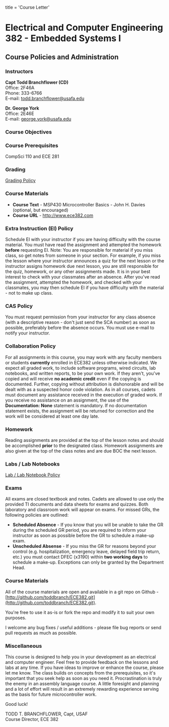 title = 'Course Letter'

# Electrical and Computer Engineering 382 - Embedded Systems I

## Course Policies and Administration

### Instructors

**Capt Todd Branchflower (CD)**  
Office: 2F46A  
Phone: 333-6766  
E-mail: todd.branchflower@usafa.edu  

**Dr. George York**  
Office: 2E46E  
E-mail: george.york@usafa.edu  

### Course Objectives

### Course Prerequisites

CompSci 110 and ECE 281

### Grading

[Grading Policy](grading.html)

### Course Materials

- **Course Text** - MSP430 Microcontroller Basics - John H. Davies (optional, but encouraged)
- **Course URL** - http://www.ece382.com

### Extra Instruction (EI) Policy

Schedule EI with your instructor if you are having difficulty with the course material.  You must have read the assignment and attempted the homework **before** requesting EI.  Note: You are responsible for material if you miss class, so get notes from someone in your section.  For example, if you miss the lesson where your instructor announces a quiz for the next lesson or the instructor assigns homework due next lesson, you are still responsible for the quiz, homework, or any other assignments made.  It is in your best interest to check with your classmates after an absence.  After you've read the assignment, attempted the homework, and checked with your classmates, you may then schedule EI if you have difficulty with the material - not to make up class.

### CAS Policy

You must request permission from your instructor for any class absence (with a descriptive reason - don't just send the SCA number) as soon as possible, preferably before the absence occurs.  You must use e-mail to notify your instructor.

### Collaboration Policy

For all assignments in this course, you may work with any faculty members or students **currently** enrolled in ECE382 unless otherwise indicated.  We expect all graded work, to include software programs, wired circuits, lab notebooks, and written reports, to be your own work.  If they aren't, you've copied and will receive **no academic credit** even if the copying is documented.  Further, copying without attribution is dishonorable and will be dealt with as a suspected honor code violation.  As in all courses, cadets must document any assistance received in the execution of graded work.  If you receive no assistance on an assignment, the use of the **Documentation: None** statement is mandatory.  If no documentation statement exists, the assignment will be returned for correction and the work will be considered at least one day late.

### Homework

Reading assignments are provided at the top of the lesson notes and should be accomplished **prior** to the designated class.  Homework assignments are also given at the top of the class notes and are due BOC the next lesson.

### Labs / Lab Notebooks

[Lab / Lab Notebook Policy](labs.html)

### Exams

All exams are closed textbook and notes.  Cadets are allowed to use only the provided TI documents and data sheets for exams and quizzes.  Both laboratory and classroom work will appear on exams.  For missed GRs, the following policies are outlined:

- **Scheduled Absence** - If you know that you will be unable to take the GR during the scheduled GR period, you are required to inform your instructor as soon as possible before the GR to schedule a make-up exam.
- **Unscheduled Absense** - If you miss the GR for reasons beyond your control (e.g. hospitalization, emergency leave, delayed field trip return, etc.) you must contact DFEC (x3190) within **two working days** to schedule a make-up.  Exceptions can only be granted by the Department Head.

### Course Materials

All of the course materials are open and available in a git repo on Github - [http://github.com/toddbranch/ECE382.git](http://github.com/toddbranch/ECE382.git).

You're free to use it as-is or fork the repo and modify it to suit your own purposes.

I welcome any bug fixes / useful additions - please file bug reports or send pull requests as much as possible.

### Miscellaneous

This course is designed to help you in your development as an electrical and computer engineer.  Feel free to provide feedback on the lessons and labs at any time.  If you have ideas to improve or enhance the course, please let me know.  The class builds on concepts from the prerequisites, so it's important that you seek help as soon as you need it.  Procrastination is truly the enemy in an assembly language course.  A little foresight and planning and a lot of effort will result in an extremely rewarding experience serving as the basis for future microcontroller work.

Good luck!

TODD T. BRANCHFLOWER, Capt, USAF  
Course Director, ECE 382
